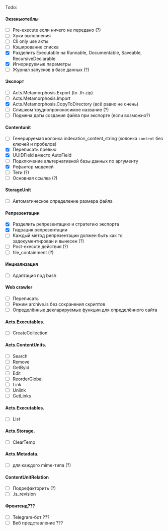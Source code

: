 Todo:

#### Экзекьютеблы

- [ ] Pre-execute если ничего не передано (?)
- [ ] Хуки выполнения
- [ ] Cli only use акты
- [ ] Кэширование списка
- [x] Разделить Executable на Runnable, Documentable, Saveable, RecursiveDeclarable
- [x] Игнорируемые параметры
- [ ] Журнал запусков в базе данных (?)

#### Экспорт

- [ ] Acts.Metamorphosis.Export (to .th zip)
- [ ] Acts.Metamorphosis.Import
- [x] Acts.Metamorphosis.CopyToDirectory (всё равно не очень)
- [ ] Слишком труднопроизносимое название (?)
- [ ] Подмена даты создания файла при экспорте (если возможно?)

#### Contentunit

- [ ] Генерируемая колонка indexation_content_string (колонка `content` без ключей и пробелов)
- [x] Переписать превью
- [x] UUIDField вместо AutoField
- [ ] Подключение альтернативной базы данных по аргументу
- [x] Рефактор моделей
- [ ] Теги (?)
- [ ] Основная ссылка (?)

#### StorageUnit

- [ ] Автоматическое определение размера файла

#### Репрезентации

- [x] Разделить репрезентацию и стратегию экспорта
- [x] Гидрация репрезентации
- [ ] Каждый метод репрезентации должен быть как то задокументирован и вынесен (?)
- [ ] Post-execute действия (?)
- [ ] file_containment (?)

#### Инциализация

- [ ] Адаптация под bash

#### Web crawler

- [ ] Переписать
- [ ] Режим archive.is без сохранения скриптов
- [ ] Определённые декларируемые функции для определённого сайта

#### Acts.Executables.

- [ ] CreateCollection

#### Acts.ContentUnits.

- [ ] Search
- [ ] Remove
- [ ] GetById
- [ ] Edit
- [ ] ReorderGlobal
- [ ] Link
- [ ] Unlink
- [ ] GetLinks

#### Acts.Executables.

- [ ] List

#### Acts.Storage.

- [ ] ClearTemp

#### Acts.Metadata.

- [ ] для каждого mime-типа (?)

#### ContentUnitRelation

- [ ] Подрефакторить (?)
- [ ] .is_revision

#### Фронтенд???

- [ ] Telegram-бот ???
- [ ] Веб представление ???

